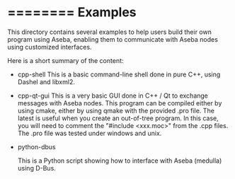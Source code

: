 ========
Examples
========

This directory contains several examples to help users build their own program
using Aseba, enabling them to communicate with Aseba nodes using customized
interfaces.

Here is a short summary of the content:

- cpp-shell
	This is a basic command-line shell done in pure C++, using Dashel and libxml2.

- cpp-qt-gui
    This is a very basic GUI done in C++ / Qt to exchange messages with Aseba nodes.
    This program can be compiled either by using cmake, either by using qmake with the
    provided .pro file. The latest is useful when you create an out-of-tree program. In
    this case, you will need to comment the "#include <xxx.moc>" from the .cpp files.
    The .pro file was tested under windows and unix.

- python-dbus

    This is a Python script showing how to interface with Aseba (medulla) using D-Bus.

